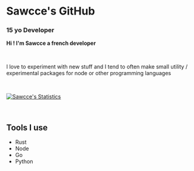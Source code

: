 # Sawcce's GitHub
### 15 yo Developer

__Hi ! I'm Sawcce a french developer__

<br />

I love to experiment with new stuff and I tend to often make small utility / experimental packages for node or other programming languages

<br />

[![Sawcce's Statistics](https://github-readme-stats.vercel.app/api?username=sawcce)](https://github.com/anuraghazra/github-readme-stats?show_icons=true&theme=tokyonight)

<br/>

## Tools I use
- Rust
- Node 
- Go
- Python
